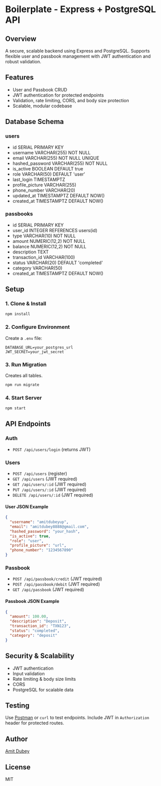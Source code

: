 
# Boilerplate - Express + PostgreSQL API

## Overview
A secure, scalable backend using Express and PostgreSQL. Supports flexible user and passbook management with JWT authentication and robust validation.

## Features
- User and Passbook CRUD
- JWT authentication for protected endpoints
- Validation, rate limiting, CORS, and body size protection
- Scalable, modular codebase

## Database Schema

### users
- id SERIAL PRIMARY KEY
- username VARCHAR(255) NOT NULL
- email VARCHAR(255) NOT NULL UNIQUE
- hashed_password VARCHAR(255) NOT NULL
- is_active BOOLEAN DEFAULT true
- role VARCHAR(50) DEFAULT 'user'
- last_login TIMESTAMPTZ
- profile_picture VARCHAR(255)
- phone_number VARCHAR(20)
- updated_at TIMESTAMPTZ DEFAULT NOW()
- created_at TIMESTAMPTZ DEFAULT NOW()

### passbooks
- id SERIAL PRIMARY KEY
- user_id INTEGER REFERENCES users(id)
- type VARCHAR(10) NOT NULL
- amount NUMERIC(12,2) NOT NULL
- balance NUMERIC(12,2) NOT NULL
- description TEXT
- transaction_id VARCHAR(100)
- status VARCHAR(20) DEFAULT 'completed'
- category VARCHAR(50)
- created_at TIMESTAMPTZ DEFAULT NOW()

## Setup

### 1. Clone & Install
```sh
npm install
```

### 2. Configure Environment
Create a `.env` file:
```
DATABASE_URL=your_postgres_url
JWT_SECRET=your_jwt_secret
```

### 3. Run Migration
Creates all tables.
```sh
npm run migrate
```

### 4. Start Server
```sh
npm start
```

## API Endpoints

### Auth
- `POST /api/users/login` (returns JWT)

### Users
- `POST /api/users` (register)
- `GET /api/users` (JWT required)
- `GET /api/users/:id` (JWT required)
- `PUT /api/users/:id` (JWT required)
- `DELETE /api/users/:id` (JWT required)

#### User JSON Example
```json
{
  "username": "amitdubeyup",
  "email": "amitdubey8888@gmail.com",
  "hashed_password": "your_hash",
  "is_active": true,
  "role": "user",
  "profile_picture": "url",
  "phone_number": "1234567890"
}
```

### Passbook
- `POST /api/passbook/credit` (JWT required)
- `POST /api/passbook/debit` (JWT required)
- `GET /api/passbook` (JWT required)

#### Passbook JSON Example
```json
{
  "amount": 100.00,
  "description": "Deposit",
  "transaction_id": "TXN123",
  "status": "completed",
  "category": "deposit"
}
```

## Security & Scalability
- JWT authentication
- Input validation
- Rate limiting & body size limits
- CORS
- PostgreSQL for scalable data

## Testing
Use [Postman](https://www.postman.com/) or `curl` to test endpoints. Include JWT in `Authorization` header for protected routes.

## Author
[Amit Dubey](https://github.com/amitdubeyup)

## License
MIT
